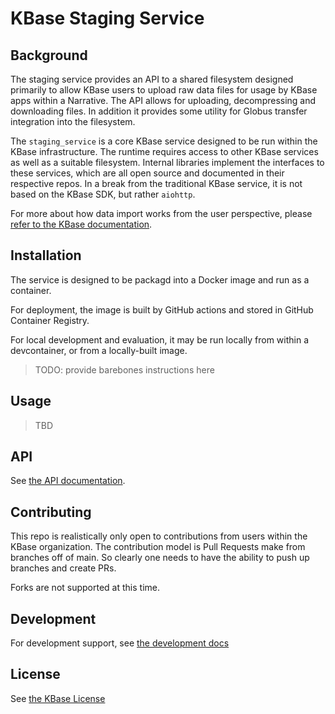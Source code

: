 # KBase Staging Service

## Background

The staging service provides an API to a shared filesystem designed primarily to
allow KBase users to upload raw data files for usage by KBase apps within a Narrative.
The API allows for uploading, decompressing and downloading files. In addition it
provides some utility for Globus transfer integration into the filesystem.

The `staging_service` is a core KBase service designed to be run within the KBase
infrastructure. The runtime requires access to other KBase services as well as a
suitable filesystem. Internal libraries implement the interfaces to these services,
which are all open source and documented in their respective repos.  In a break from the
traditional KBase service, it is not based on the KBase SDK, but rather `aiohttp`.

For more about how data import works from the user perspective, please [refer to the KBase
documentation](https://docs.kbase.us/getting-started/narrative/add-data).

## Installation

The service is designed to be packagd into a Docker image and run as a container. 

For deployment, the image is built by GitHub actions and stored in GitHub Container
Registry.

For local development and evaluation, it may be run locally from within a devcontainer,
or from a locally-built image.

> TODO: provide barebones instructions here

## Usage

> TBD

## API

See [the API documentation](./docs/api.md).

## Contributing

This repo is realistically only open to contributions from users within the KBase
organization. The contribution model is Pull Requests make from branches off of main. So
clearly one needs to have the ability to push up branches and create PRs.

Forks are not supported at this time.

## Development

For development support, see [the development docs](./docs/development.md)


## License

See [the KBase License](./LICENSE.md)

